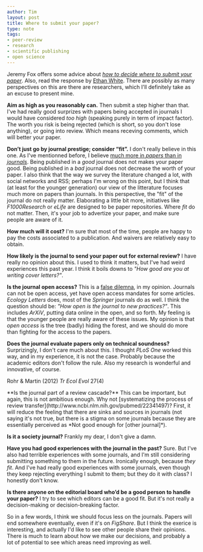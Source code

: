 ```yaml
---
author: Tim
layout: post
title: Where to submit your paper?
type: note
tags:
- peer-review
- research
- scientific publishing
- open science
---
```


Jeremy Fox offers some advice about [*how to decide where to submit your paper*](http://dynamicecology.wordpress.com/2013/01/24/advice-how-to-decide-where-to-submit-your-paper/). Also, read the response by [Ethan White](http://jabberwocky.weecology.org/2013/01/24/some-alternative-advice-on-how-to-decide-where-to-submit-your-paper/). There are possibly as many perspectives on this are there are researchers, which I'll definitely take as an excuse to present mine.

**Aim as high as you reasonably can.** Then submit a step higher than that. I've had really good surprizes with papers being accepted in journals I would have considered *too high* (speaking purely in term of impact factor). The worth you risk is being rejected (which is short, so you don't lose anything), or going into review. Which means receving comments, which will better your paper.

**Don’t just go by journal prestige; consider “fit”.** I don't really believe in this one. As I've mentionned before, I believe [much more in *papers* than in *journals*](http://timotheepoisot.fr/2012/05/11/ecological-journal-of-the-future/). Being published in a *good* journal does not makes your paper good. Being published in a *bad* journal does not decrease the worth of your paper. I also think that the way we survey the literature changed a lot, with social networks and RSS; perhaps I'm wrong on this point, but I think that (at least for the younger generation) our view of the litterature focuses much more on papers than journals. In this perspective, the "fit" of the journal do not really matter. Elaborating a little bit more, initiatives like *F1000Research* or *eLife* are designed to be paper repositories. Where *fit* do not matter. Then, it's your job to advertize your paper, and make sure people are aware of it.

**How much will it cost?** I'm sure that most of the time, people are happy to pay the costs associated to a publication. And waivers are relatively easy to obtain.

**How likely is the journal to send your paper out for external review?** I have really no opinion about this. I used to think it matters, but I've had weird experiences this past year. I think it boils downs to *"How good are you at writing cover letters?"*.

**Is the journal open access?** This is a [false dilemna](http://en.wikipedia.org/wiki/False_dilemma), in my opinion. Journals can not be open access, yet have open access mandates for some articles. *Ecology Letters* does, most of the *Springer* journals do as well. I think the question should be: *"How open is the journal to new practices?"*. This includes *ArXiV*, putting data online in the open, and so forth. My feeling is that the younger people are really aware of these issues. My opinion is that *open access* is the tree (badly) hiding the forest, and we should do more than fighting for the access to the papers.

**Does the journal evaluate papers only on technical soundness?** Surprizingly, I don't care much about this. I thought *PLoS One* worked this way, and in my experience, it is not the case. Probably because the academic editors don't follow the rule. Also my research is wonderful and innovative, of course.

<p class='margin'>Rohr & Martin (2012) <em>Tr Ecol Evol</em> 27(4)</p>
**Is the journal part of a review cascade?** This can be important, but again, this is not ambitious enough. Why not [systematizing the process of review transfer](http://www.ncbi.nlm.nih.gov/pubmed/22341497)? First, it will reduce the feeling that there are sinks and sources in journals (not saying it's not true, but there is a stigma on some journals because they are essentially perceived as *Not good enough for [other journal]*).

**Is it a society journal?** Frankly my dear, I don't give a damn.

**Have you had good experiences with the journal in the past?** Sure. But I've also had terrible experiences with some journals, and I'm still considering submitting something to them in the future. Ironically enough, because *they fit*. And I've had really good experiences with some journals, even though they keep rejecting everything I submit to them; but they do it with class? I honestly don't know.

**Is there anyone on the editorial board who’d be a good person to handle your paper?** I try to see which editors can be a good fit. But it's not really a decision-making or decision-breaking factor.

So in a few words, I think we should focus less on the journals. Papers will end somewhere eventually, even if it's on *FigShare*. But I think the exerice is interesting, and actually I'd like to see other people share their opinions. There is much to learn about how we make our decisions, and probably a lot of potential to see which areas need improving as well.